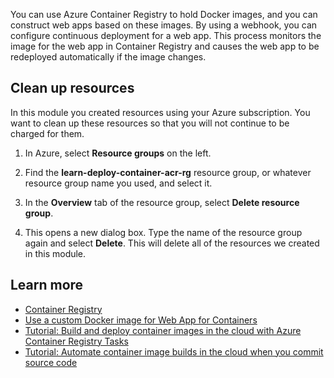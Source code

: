 You can use Azure Container Registry to hold Docker images, and you can construct web apps based on these images. By using a webhook, you can configure continuous deployment for a web app. This process monitors the image for the web app in Container Registry and causes the web app to be redeployed automatically if the image changes.

## Clean up resources

In this module you created resources using your Azure subscription. You want to clean up these resources so that you will not continue to be charged for them.

   1. In Azure, select **Resource groups** on the left.

   1. Find the **learn-deploy-container-acr-rg** resource group, or whatever resource group name you used,  and select it.

   1. In the **Overview** tab of the resource group, select **Delete resource group**.

   1. This opens a new dialog box. Type the name of the resource group  again and select **Delete**. This will delete all of the resources we created in this module.

## Learn more

- [Container Registry](https://azure.microsoft.com/services/container-registry/)
- [Use a custom Docker image for Web App for Containers](https://docs.microsoft.com/azure/app-service/containers/tutorial-custom-docker-image)
- [Tutorial: Build and deploy container images in the cloud with Azure Container Registry Tasks](https://docs.microsoft.com/azure/container-registry/container-registry-tutorial-quick-task)
- [Tutorial: Automate container image builds in the cloud when you commit source code](https://docs.microsoft.com/azure/container-registry/container-registry-tutorial-build-task)
